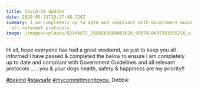 ```yaml
---
title: Covid-19 Update
date: 2020-05-31T15:27:48.726Z
summary: I am completely up to date and compliant with Government Guidelines and
  all relevant protocols
image: /images/uploads/82344871_2689263888061620_6057410437333385216_o.jpg
---
```

Hi all, hope everyone has had a great weekend, so just to keep you all informed I have passed & completed the below to ensure I am completely up to date and compliant with Government Guidelines and all relevant protocols ......you & your dogs health, safety & happiness are my priority!!

[\#bekind](https://www.facebook.com/hashtag/bekind?__eep__=6&__cft__[0]=AZXXjV3NQB8yttWN77bzo3-tlKt1USTE3Ve-k5_ixlVv6Ol_skxiGV8-8fzNJm2qAsQ5LuHUTzpKxjeQyimYvIM1nYK9g4w07zsSPNq5CA0WUgbplYDTAaWmW-e4jesIzySWrggApm3tkH4I8BFIcCYa&__tn__=*NK-R) [\#staysafe](https://www.facebook.com/hashtag/staysafe?__eep__=6&__cft__[0]=AZXXjV3NQB8yttWN77bzo3-tlKt1USTE3Ve-k5_ixlVv6Ol_skxiGV8-8fzNJm2qAsQ5LuHUTzpKxjeQyimYvIM1nYK9g4w07zsSPNq5CA0WUgbplYDTAaWmW-e4jesIzySWrggApm3tkH4I8BFIcCYa&__tn__=*NK-R) [\#mycommittmenttoyou](https://www.facebook.com/hashtag/mycommittmenttoyou?__eep__=6&__cft__[0]=AZXXjV3NQB8yttWN77bzo3-tlKt1USTE3Ve-k5_ixlVv6Ol_skxiGV8-8fzNJm2qAsQ5LuHUTzpKxjeQyimYvIM1nYK9g4w07zsSPNq5CA0WUgbplYDTAaWmW-e4jesIzySWrggApm3tkH4I8BFIcCYa&__tn__=*NK-R), Debbie